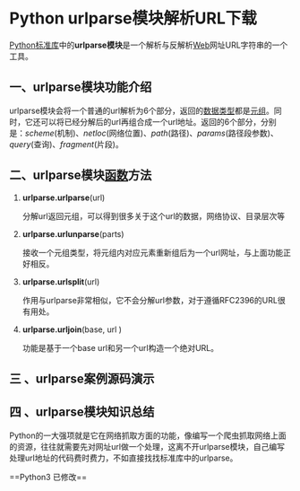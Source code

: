 # Python urlparse模块解析URL下载

[Python标准库](http://www.iplaypy.com/module/)中的**urlparse模块**是一个解析与反解析[Web](http://www.iplaypy.com/web/)网址URL字符串的一个工具。
## 一、urlparse模块功能介绍
urlparse模块会将一个普通的url解析为6个部分，返回的[数据类型](http://www.iplaypy.com/jichu/data-type.html)都是[元组](http://www.iplaypy.com/jichu/tuple.html)。同时，它还可以将已经分解后的url再组合成一个url地址。返回的6个部分，分别是：*scheme*(机制)、*netloc*(网络位置)、*path*(路径)、*params*(路径段参数)、*query*(查询)、*fragment*(片段)。

## 二、urlparse模块[函数](http://www.iplaypy.com/jichu/function.html)方法

1. **urlparse.urlparse**(url)

   分解url返回元组，可以得到很多关于这个url的数据，网络协议、目录层次等

2. **urlparse.urlunparse**(parts)

   接收一个元组类型，将元组内对应元素重新组后为一个url网址，与上面功能正好相反。

3. **urlparse.urlsplit**(url)

   作用与urlparse非常相似，它不会分解url参数，对于遵循RFC2396的URL很有用处。

4. **urlparse.urljoin**(base, url ) 

   功能是基于一个base url和另一个url构造一个绝对URL。

## 三 、urlparse案例源码演示


## 四 、urlparse模块知识总结

Python的一大强项就是它在网络抓取方面的功能，像编写一个爬虫抓取网络上面的资源，往往就需要先对网址url做一个处理，这离不开urlparse模块，自己编写处理url地址的代码费时费力，不如直接找找标准库中的urlparse。

==Python3 已修改==